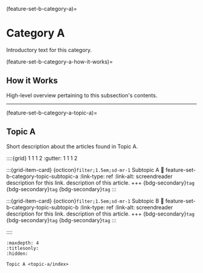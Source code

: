 (feature-set-b-category-a)=
# Category A

 Introductory text for this category.

(feature-set-b-category-a-how-it-works)=
## How it Works

High-level overview pertaining to this subsection's contents.

---

(feature-set-b-category-a-topic-a)=
## Topic A

Short description about the articles found in Topic A.

::::{grid} 1 1 1 2
:gutter: 1 1 1 2

:::{grid-item-card} {octicon}`filter;1.5em;sd-mr-1` Subtopic A
:link: feature-set-b-category-topic-subtopic-a
:link-type: ref
:link-alt: screendreader description for this link.
description of this article.
+++
{bdg-secondary}`tag`
{bdg-secondary}`tag`
{bdg-secondary}`tag`
:::

:::{grid-item-card} {octicon}`filter;1.5em;sd-mr-1` Subtopic B
:link: feature-set-b-category-topic-subtopic-b
:link-type: ref
:link-alt: screendreader description for this link.
description of this article.
+++
{bdg-secondary}`tag`
{bdg-secondary}`tag`
{bdg-secondary}`tag`
:::

::::

```{toctree}
:maxdepth: 4
:titlesonly:
:hidden:

Topic A <topic-a/index>
```
